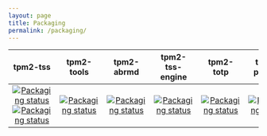 ```yaml
---
layout: page
title: Packaging
permalink: /packaging/
---
```


<script>
  ((window.gitter = {}).chat = {}).options = {
    room: 'tpm2-software/community'
  };
</script>
<script src="https://sidecar.gitter.im/dist/sidecar.v1.js" async defer></script>

| **tpm2-tss** | **tpm2-tools** | **tpm2-abrmd** | **tpm2-tss-engine** | **tpm2-totp** | **tpm2-pkcs11** |
| :---: | :---: | :---: | :---: | :---: | :---: |
| [![Packaging status](https://repology.org/badge/vertical-allrepos/tpm2-tss.svg)](https://repology.org/project/tpm2-tss/versions) [![Packaging status](https://repology.org/badge/vertical-allrepos/tpm2-0-tss.svg)](https://repology.org/project/tpm2-0-tss/versions) | [![Packaging status](https://repology.org/badge/vertical-allrepos/tpm2-tools.svg)](https://repology.org/project/tpm2-tools/versions) | [![Packaging status](https://repology.org/badge/vertical-allrepos/tpm2-abrmd.svg)](https://repology.org/project/tpm2-abrmd/versions) | [![Packaging status](https://repology.org/badge/vertical-allrepos/tpm2-tss-engine.svg)](https://repology.org/project/tpm2-tss-engine/versions) | [![Packaging status](https://repology.org/badge/vertical-allrepos/tpm2-totp.svg)](https://repology.org/project/tpm2-totp/versions) | [![Packaging status](https://repology.org/badge/vertical-allrepos/tpm2-pkcs11.svg)](https://repology.org/project/tpm2-pkcs11/versions) |
